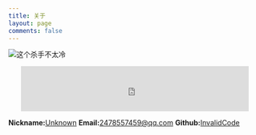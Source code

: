 ```yaml
---
title: 关于
layout: page
comments: false
---
```


![这个杀手不太冷](/about/Leon.jpg)

<iframe style="margin-left: 5%;" frameborder="no" border="0" marginwidth="0" marginheight="0" width=90% height=90  src="https://music.163.com/outchain/player?type=2&id=29542130&auto=1&height=66"></iframe>



**Nickname:**[Unknown](https://invalidcode.github.io)
**Email:**[2478557459@qq.com](2478557459@qq.com)
**Github:**[InvalidCode](https://github.com/InvalidCode)



